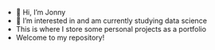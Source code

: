 - 👋 Hi, I’m Jonny
- 👀 I’m interested in and am currently studying data science
- This is where I store some personal projects as a portfolio
- Welcome to my repository!
